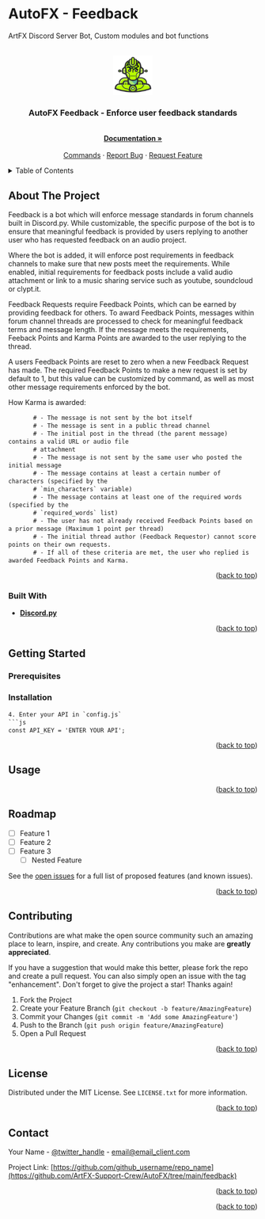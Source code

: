 # AutoFX - Feedback
ArtFX Discord Server Bot, Custom modules and bot functions

<a name="readme-top"></a>


<!-- PROJECT LOGO -->
<br />
<div align="center">
  <a href="https://github.com/ArtFX-Support-Crew/AutoFX">
    <img src="images/AFX_bot.png" alt="Logo" width="80" height="80">
  </a>

<h3 align="center">AutoFX Feedback - Enforce user feedback standards</h3>

  <p align="center">
    <br />
    <a href="https://github.com/ArtFX-Support-Crew/AutoFX"><strong>Documentation »</strong></a>
    <br />
    <br />
    <a href="https://github.com/ArtFX-Support-Crew/AutoFX">Commands</a>
    ·
    <a href="https://github.com/ArtFX-Support-Crew/AutoFX">Report Bug</a>
    ·
    <a href="https://github.com/ArtFX-Support-Crew/AutoFX">Request Feature</a>
  </p>
</div>



<!-- TABLE OF CONTENTS -->
<details>
  <summary>Table of Contents</summary>
  <ol>
    <li>
      <a href="#about-the-project">About The Project</a>
      <ul>
        <li><a href="#built-with">Built With</a></li>
      </ul>
    </li>
    <li>
      <a href="#getting-started">Getting Started</a>
      <ul>
        <li><a href="#prerequisites">Prerequisites</a></li>
        <li><a href="#installation">Installation</a></li>
      </ul>
    </li>
    <li><a href="#usage">Usage</a></li>
    <li><a href="#roadmap">Roadmap</a></li>
    <li><a href="#contributing">Contributing</a></li>
    <li><a href="#license">License</a></li>
    <li><a href="#contact">Contact</a></li>
    <li><a href="#acknowledgments">Acknowledgments</a></li>
  </ol>
</details>



<!-- ABOUT THE PROJECT -->
## About The Project

Feedback is a bot which will enforce message standards in forum channels built in Discord.py. While customizable, the specific purpose of the bot is to ensure that meaningful feedback is provided by users replying to another user who has requested feedback on an audio project. 

Where the bot is added, it will enforce post requirements in feedback channels to make sure that new posts meet the requirements. While enabled, initial requirements for feedback posts include a valid audio attachment or link to a music sharing service such as youtube, soundcloud or clypt.it. 

Feedback Requests require Feedback Points, which can be earned by providing feedback for others. To award Feedback Points, messages within forum channel threads are processed to check for meaningful feedback terms and message length. If the message meets the requirements, Feeback Points and Karma Points are awarded to the user replying to the thread. 

A users Feedback Points are reset to zero when a new Feedback Request has made. The required Feedback Points to make a new request is set by default to 1, but this value can be customized by command, as well as most other message requirements enforced by the bot. 

How Karma is awarded: 

           # - The message is not sent by the bot itself
           # - The message is sent in a public thread channel
           # - The initial post in the thread (the parent message) contains a valid URL or audio file
           # attachment
           # - The message is not sent by the same user who posted the initial message
           # - The message contains at least a certain number of characters (specified by the
           # `min_characters` variable)
           # - The message contains at least one of the required words (specified by the
           # `required_words` list)
           # - The user has not already received Feedback Points based on a prior message (Maximum 1 point per thread)
           # - The initial thread author (Feedback Requestor) cannot score points on their own requests. 
           # - If all of these criteria are met, the user who replied is awarded Feedback Points and Karma. 


<p align="right">(<a href="#readme-top">back to top</a>)</p>



### Built With

* <b><a href="https://discordpy.readthedocs.io/en/stable/">Discord.py</a></b>


<p align="right">(<a href="#readme-top">back to top</a>)</p>



<!-- GETTING STARTED -->
## Getting Started


### Prerequisites


### Installation

   ```
4. Enter your API in `config.js`
   ```js
   const API_KEY = 'ENTER YOUR API';
   ```

<p align="right">(<a href="#readme-top">back to top</a>)</p>



<!-- USAGE EXAMPLES -->
## Usage



<p align="right">(<a href="#readme-top">back to top</a>)</p>



<!-- ROADMAP -->
## Roadmap

- [ ] Feature 1
- [ ] Feature 2
- [ ] Feature 3
    - [ ] Nested Feature

See the [open issues](https://github.com/github_username/repo_name/issues) for a full list of proposed features (and known issues).

<p align="right">(<a href="#readme-top">back to top</a>)</p>



<!-- CONTRIBUTING -->
## Contributing

Contributions are what make the open source community such an amazing place to learn, inspire, and create. Any contributions you make are **greatly appreciated**.

If you have a suggestion that would make this better, please fork the repo and create a pull request. You can also simply open an issue with the tag "enhancement".
Don't forget to give the project a star! Thanks again!

1. Fork the Project
2. Create your Feature Branch (`git checkout -b feature/AmazingFeature`)
3. Commit your Changes (`git commit -m 'Add some AmazingFeature'`)
4. Push to the Branch (`git push origin feature/AmazingFeature`)
5. Open a Pull Request

<p align="right">(<a href="#readme-top">back to top</a>)</p>



<!-- LICENSE -->
## License

Distributed under the MIT License. See `LICENSE.txt` for more information.

<p align="right">(<a href="#readme-top">back to top</a>)</p>



<!-- CONTACT -->
## Contact

Your Name - [@twitter_handle](https://twitter.com/ogslurmsmackenzie) - email@email_client.com

Project Link: [https://github.com/github_username/repo_name](https://github.com/ArtFX-Support-Crew/AutoFX/tree/main/feedback)

<p align="right">(<a href="#readme-top">back to top</a>)</p>



<p align="right">(<a href="#readme-top">back to top</a>)</p>



<!-- MARKDOWN LINKS & IMAGES -->
<!-- https://www.markdownguide.org/basic-syntax/#reference-style-links -->
[contributors-shield]: https://img.shields.io/github/contributors/github_username/repo_name.svg?style=for-the-badge
[contributors-url]: https://github.com/ArtFX-Support-Crew/AutoFX/graphs/contributors
[forks-shield]: https://img.shields.io/github/forks/github_username/repo_name.svg?style=for-the-badge
[forks-url]: https://github.com/ArtFX-Support-Crew/AutoFX/network/members
[stars-shield]: https://img.shields.io/github/stars/github_username/repo_name.svg?style=for-the-badge
[stars-url]: https://github.com/ArtFX-Support-Crew/AutoFX/stargazers
[issues-shield]: https://img.shields.io/github/issues/github_username/repo_name.svg?style=for-the-badge
[issues-url]: https://github.com/ArtFX-Support-Crew/AutoFX/issues
[license-shield]: https://img.shields.io/github/license/github_username/repo_name.svg?style=for-the-badge
[license-url]: https://github.com/ArtFX-Support-Crew/AutoFX/blob/master/LICENSE.txt
[product-screenshot]: images/screenshot.png
[Next.js]: https://img.shields.io/badge/next.js-000000?style=for-the-badge&logo=nextdotjs&logoColor=white
[Next-url]: https://nextjs.org/
[React.js]: https://img.shields.io/badge/React-20232A?style=for-the-badge&logo=react&logoColor=61DAFB
[React-url]: https://reactjs.org/
[Vue.js]: https://img.shields.io/badge/Vue.js-35495E?style=for-the-badge&logo=vuedotjs&logoColor=4FC08D
[Vue-url]: https://vuejs.org/
[Angular.io]: https://img.shields.io/badge/Angular-DD0031?style=for-the-badge&logo=angular&logoColor=white
[Angular-url]: https://angular.io/
[Svelte.dev]: https://img.shields.io/badge/Svelte-4A4A55?style=for-the-badge&logo=svelte&logoColor=FF3E00
[Svelte-url]: https://svelte.dev/
[Laravel.com]: https://img.shields.io/badge/Laravel-FF2D20?style=for-the-badge&logo=laravel&logoColor=white
[Laravel-url]: https://laravel.com
[Bootstrap.com]: https://img.shields.io/badge/Bootstrap-563D7C?style=for-the-badge&logo=bootstrap&logoColor=white
[Bootstrap-url]: https://getbootstrap.com
[JQuery.com]: https://img.shields.io/badge/jQuery-0769AD?style=for-the-badge&logo=jquery&logoColor=white
[JQuery-url]: https://jquery.com 
